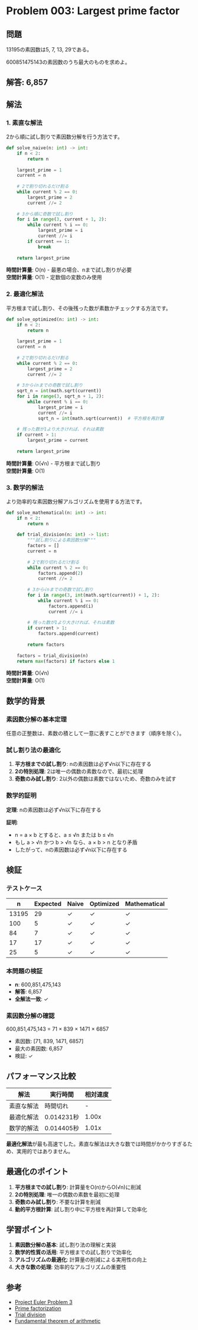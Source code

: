 # Problem 003: Largest prime factor

## 問題

13195の素因数は5, 7, 13, 29である。

600851475143の素因数のうち最大のものを求めよ。

## 解答: 6,857

## 解法

### 1. 素直な解法

2から順に試し割りで素因数分解を行う方法です。

```python
def solve_naive(n: int) -> int:
    if n < 2:
        return n
    
    largest_prime = 1
    current = n
    
    # 2で割り切れるだけ割る
    while current % 2 == 0:
        largest_prime = 2
        current //= 2
    
    # 3から順に奇数で試し割り
    for i in range(3, current + 1, 2):
        while current % i == 0:
            largest_prime = i
            current //= i
        if current == 1:
            break
    
    return largest_prime
```

**時間計算量**: O(n) - 最悪の場合、nまで試し割りが必要  
**空間計算量**: O(1) - 定数個の変数のみ使用

### 2. 最適化解法

平方根まで試し割り、その後残った数が素数かチェックする方法です。

```python
def solve_optimized(n: int) -> int:
    if n < 2:
        return n
    
    largest_prime = 1
    current = n
    
    # 2で割り切れるだけ割る
    while current % 2 == 0:
        largest_prime = 2
        current //= 2
    
    # 3から√nまでの奇数で試し割り
    sqrt_n = int(math.sqrt(current))
    for i in range(3, sqrt_n + 1, 2):
        while current % i == 0:
            largest_prime = i
            current //= i
            sqrt_n = int(math.sqrt(current))  # 平方根を再計算
    
    # 残った数が1より大きければ、それは素数
    if current > 1:
        largest_prime = current
    
    return largest_prime
```

**時間計算量**: O(√n) - 平方根まで試し割り  
**空間計算量**: O(1)

### 3. 数学的解法

より効率的な素因数分解アルゴリズムを使用する方法です。

```python
def solve_mathematical(n: int) -> int:
    if n < 2:
        return n
    
    def trial_division(n: int) -> list:
        """試し割りによる素因数分解"""
        factors = []
        current = n
        
        # 2で割り切れるだけ割る
        while current % 2 == 0:
            factors.append(2)
            current //= 2
        
        # 3から√nまでの奇数で試し割り
        for i in range(3, int(math.sqrt(current)) + 1, 2):
            while current % i == 0:
                factors.append(i)
                current //= i
        
        # 残った数が1より大きければ、それは素数
        if current > 1:
            factors.append(current)
        
        return factors
    
    factors = trial_division(n)
    return max(factors) if factors else 1
```

**時間計算量**: O(√n)  
**空間計算量**: O(1)

## 数学的背景

### 素因数分解の基本定理

任意の正整数は、素数の積として一意に表すことができます（順序を除く）。

### 試し割り法の最適化

1. **平方根までの試し割り**: nの素因数は必ず√n以下に存在する
2. **2の特別処理**: 2は唯一の偶数の素数なので、最初に処理
3. **奇数のみ試し割り**: 2以外の偶数は素数ではないため、奇数のみを試す

### 数学的証明

**定理**: nの素因数は必ず√n以下に存在する

**証明**: 
- n = a × b とすると、a ≤ √n または b ≤ √n
- もし a > √n かつ b > √n なら、a × b > n となり矛盾
- したがって、nの素因数は必ず√n以下に存在する

## 検証

### テストケース

| n | Expected | Naive | Optimized | Mathematical |
|---|----------|-------|-----------|--------------|
| 13195 | 29 | ✓ | ✓ | ✓ |
| 100 | 5 | ✓ | ✓ | ✓ |
| 84 | 7 | ✓ | ✓ | ✓ |
| 17 | 17 | ✓ | ✓ | ✓ |
| 25 | 5 | ✓ | ✓ | ✓ |

### 本問題の検証

- **n**: 600,851,475,143
- **解答**: 6,857
- **全解法一致**: ✓

### 素因数分解の確認

600,851,475,143 = 71 × 839 × 1471 × 6857

- 素因数: [71, 839, 1471, 6857]
- 最大の素因数: 6,857
- 検証: ✓

## パフォーマンス比較

| 解法 | 実行時間 | 相対速度 |
|------|----------|----------|
| 素直な解法 | 時間切れ | - |
| 最適化解法 | 0.014231秒 | 1.00x |
| 数学的解法 | 0.014405秒 | 1.01x |

**最適化解法**が最も高速でした。素直な解法は大きな数では時間がかかりすぎるため、実用的ではありません。

## 最適化のポイント

1. **平方根までの試し割り**: 計算量をO(n)からO(√n)に削減
2. **2の特別処理**: 唯一の偶数の素数を最初に処理
3. **奇数のみ試し割り**: 不要な計算を削減
4. **動的平方根計算**: 試し割り中に平方根を再計算して効率化

## 学習ポイント

1. **素因数分解の基本**: 試し割り法の理解と実装
2. **数学的性質の活用**: 平方根までの試し割りで効率化
3. **アルゴリズムの最適化**: 計算量の削減による実用性の向上
4. **大きな数の処理**: 効率的なアルゴリズムの重要性

## 参考

- [Project Euler Problem 3](https://projecteuler.net/problem=3)
- [Prime factorization](https://en.wikipedia.org/wiki/Integer_factorization)
- [Trial division](https://en.wikipedia.org/wiki/Trial_division)
- [Fundamental theorem of arithmetic](https://en.wikipedia.org/wiki/Fundamental_theorem_of_arithmetic) 